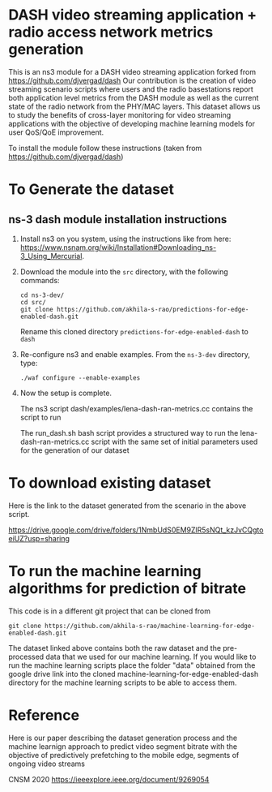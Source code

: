 DASH video streaming application + radio access network metrics generation  
========

This is an ns3 module for a DASH video streaming application forked from https://github.com/djvergad/dash
Our contribution is the creation of video streaming scenario scripts where users and the radio basestations report both application level metrics from the DASH module as well as the current state of the radio network from the PHY/MAC layers. This dataset allows us to study the benefits of cross-layer monitoring for video streaming applications with the objective of developing machine learning models for user QoS/QoE improvement.      

To install the module follow these instructions (taken from https://github.com/djvergad/dash)

To Generate the dataset
========

ns-3 dash module installation instructions
--------

  1. Install ns3 on you system, using the instructions like from here: https://www.nsnam.org/wiki/Installation#Downloading_ns-3_Using_Mercurial.
  2. Download the module into the `src` directory, with the following commands:
       ```
       cd ns-3-dev/
       cd src/
       git clone https://github.com/akhila-s-rao/predictions-for-edge-enabled-dash.git
       ```
     Rename this cloned directory `predictions-for-edge-enabled-dash` to `dash`   
    
  3. Re-configure ns3 and enable examples. From the `ns-3-dev` directory, type:
       ```
       ./waf configure --enable-examples
       ```

  4. Now the setup is complete.
       
       The ns3 script dash/examples/lena-dash-ran-metrics.cc contains the script to run 
       
     The run_dash.sh bash script provides a structured way to run the lena-dash-ran-metrics.cc script with the same set of initial parameters used for the generation of our dataset 
            

To download existing dataset 
========
Here is the link to the dataset generated from the scenario in the above script.  

https://drive.google.com/drive/folders/1NmbUdS0EM9ZlR5sNQt_kzJvCQgtoeiUZ?usp=sharing

To run the machine learning algorithms for prediction of bitrate 
========
This code is in a different git project that can be cloned from 
```
git clone https://github.com/akhila-s-rao/machine-learning-for-edge-enabled-dash.git
```
The dataset linked above contains both the raw dataset and the pre-processed data that we used for our machine learning.
If you would like to run the machine learning scripts place the folder "data" obtained from the google drive link into the cloned machine-learning-for-edge-enabled-dash directory for the machine learning scripts to be able to access them. 

Reference
=======
Here is our paper describing the dataset generation process and the machine learnign approach to predict video segment bitrate with the objective of predictively prefetching to the mobile edge, segments of ongoing video streams

CNSM 2020 https://ieeexplore.ieee.org/document/9269054
